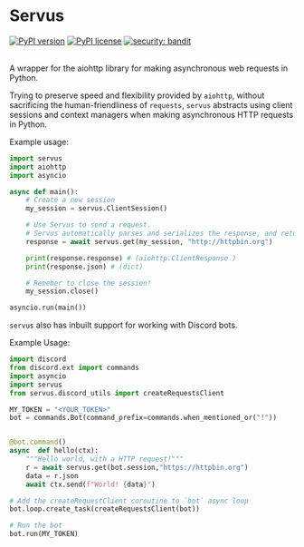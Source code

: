 


# Servus

[![PyPI version](https://badge.fury.io/py/servus.svg)](https://badge.fury.io/py/servus)
[![PyPI license](https://img.shields.io/pypi/l/servus)](https://pypi.org/project/servus/1.0.0/)
[![security: bandit](https://img.shields.io/badge/security-bandit-yellow.svg)](https://github.com/PyCQA/bandit)

<br>
A wrapper for the aiohttp library for making asynchronous web requests in Python.

Trying to preserve speed and flexibility provided by `aiohttp`, without sacrificing the human-friendliness of `requests`,  `servus` abstracts using client sessions and context managers when making asynchronous HTTP requests in Python.

Example usage:
```py
import servus
import aiohttp
import asyncio

async def main():
	# Create a new session
	my_session = servus.ClientSession()

	# Use Servus to send a request.
	# Servus automatically parses and serializes the response, and returns a ready to use object
	response = await servus.get(my_session, "http://httpbin.org")

	print(response.response) # (aiohttp.ClientResponse )
	print(response.json) # (dict)

	# Remeber to close the session!
	my_session.close()

asyncio.run(main())
```

`servus` also has inbuilt support for working with Discord bots.

Example Usage:
```py
import discord
from discord.ext import commands
import asyncio
import servus
from servus.discord_utils import createRequestsClient

MY_TOKEN = "<YOUR_TOKEN>"
bot = commands.Bot(command_prefix=commands.when_mentioned_or("!"))


@bot.command()
async  def hello(ctx):
	"""Hello world, with a HTTP request!"""
	r = await servus.get(bot.session,"https://httpbin.org")
	data = r.json
	await ctx.send(f"World! {data}")

# Add the createRequestClient coroutine to `bot` async loop
bot.loop.create_task(createRequestsClient(bot))

# Run the bot
bot.run(MY_TOKEN)
```
